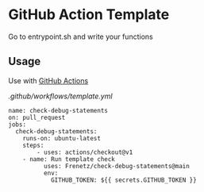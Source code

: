 # GitHub Action Template

Go to entrypoint.sh and write your functions

## Usage

Use with [GitHub Actions](https://github.com/features/actions)

_.github/workflows/template.yml_

```
name: check-debug-statements
on: pull_request
jobs:
  check-debug-statements:
    runs-on: ubuntu-latest
    steps:
        - uses: actions/checkout@v1
	- name: Run template check
          uses: Frenetz/check-debug-statements@main
          env:
            GITHUB_TOKEN: ${{ secrets.GITHUB_TOKEN }}
```

